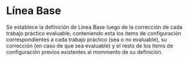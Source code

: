 # Línea Base
Se establece la definición de Línea Base luego de la corrección de cada trabajo práctico evaluable, conteniendo esta los ítems de configuración correspondientes a cada trabajo práctico (sea o no evaluable), su corrección (en caso de que sea evaluable) y el resto de los ítems de configuración previos existentes al mommento de su definición.
